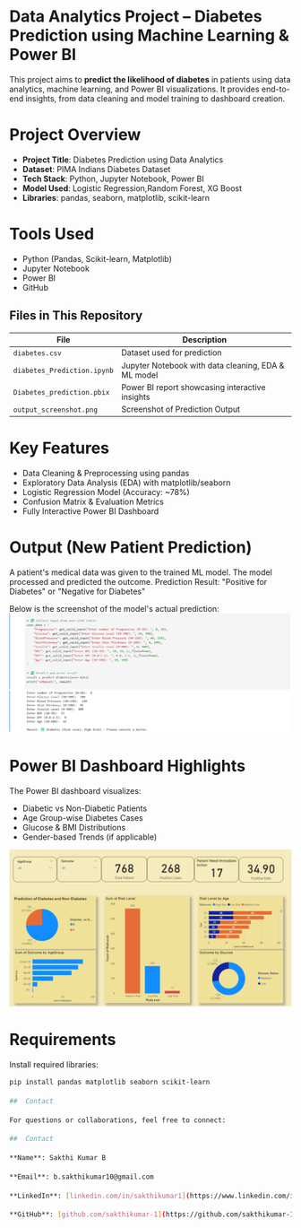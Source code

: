 # Data Analytics Project – Diabetes Prediction using Machine Learning & Power BI

This project aims to **predict the likelihood of diabetes** in patients using data analytics, machine learning, and Power BI visualizations. It provides end-to-end insights, from data cleaning and model training to dashboard creation.



# Project Overview

- **Project Title**: Diabetes Prediction using Data Analytics  
- **Dataset**: PIMA Indians Diabetes Dataset  
- **Tech Stack**: Python, Jupyter Notebook, Power BI  
- **Model Used**: Logistic Regression,Random Forest, XG Boost
- **Libraries**: pandas, seaborn, matplotlib, scikit-learn  



# Tools Used 

- Python (Pandas, Scikit-learn, Matplotlib)
- Jupyter Notebook
- Power BI
- GitHub
  


##  Files in This Repository

| File                         | Description                                             |
|-----------------------------|---------------------------------------------------------|
| `diabetes.csv`              | Dataset used for prediction                            |
| `diabetes_Prediction.ipynb` | Jupyter Notebook with data cleaning, EDA & ML model    |
| `Diabetes_prediction.pbix`  | Power BI report showcasing interactive insights        |
| `output_screenshot.png`     | Screenshot of Prediction Output                    |



# Key Features

-  Data Cleaning & Preprocessing using pandas  
-  Exploratory Data Analysis (EDA) with matplotlib/seaborn  
-  Logistic Regression Model (Accuracy: ~78%)  
-  Confusion Matrix & Evaluation Metrics  
-  Fully Interactive Power BI Dashboard  



# Output (New Patient Prediction) 

A patient's medical data was given to the trained ML model.
The model processed and predicted the outcome.
Prediction Result: "Positive for Diabetes" or "Negative for Diabetes"

Below is the screenshot of the model's actual prediction:
![Output Preview](output_screenshot.png)



# Power BI Dashboard Highlights

The Power BI dashboard visualizes:

- Diabetic vs Non-Diabetic Patients  
- Age Group-wise Diabetes Cases  
- Glucose & BMI Distributions  
- Gender-based Trends (if applicable)  

![Dashboard Preview](Dashboard_SS.png)



# Requirements

Install required libraries:

```bash
pip install pandas matplotlib seaborn scikit-learn

##  Contact

For questions or collaborations, feel free to connect:

##  Contact

**Name**: Sakthi Kumar B 

**Email**: b.sakthikumar10@gmail.com
 
**LinkedIn**: [linkedin.com/in/sakthikumar1](https://www.linkedin.com/in/sakthikumar1)  

**GitHub**: [github.com/sakthikumar-1](https://github.com/sakthikumar-1)




